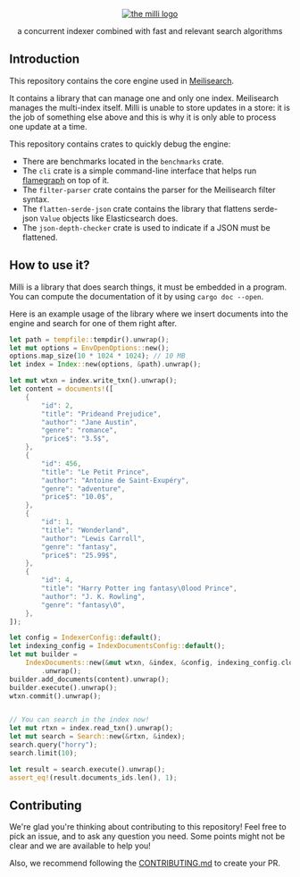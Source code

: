 <p align="center">
  <a href="https://www.meilisearch.com">
  <img alt="the milli logo" src="assets/logo-black.svg">
  </a>
</p>

<p align="center">a concurrent indexer combined with fast and relevant search algorithms</p>

## Introduction

This repository contains the core engine used in [Meilisearch].

It contains a library that can manage one and only one index. Meilisearch
manages the multi-index itself. Milli is unable to store updates in a store:
it is the job of something else above and this is why it is only able
to process one update at a time.

This repository contains crates to quickly debug the engine:

- There are benchmarks located in the `benchmarks` crate.
- The `cli` crate is a simple command-line interface that helps run [flamegraph] on top of it.
- The `filter-parser` crate contains the parser for the Meilisearch filter syntax.
- The `flatten-serde-json` crate contains the library that flattens serde-json `Value` objects like Elasticsearch does.
- The `json-depth-checker` crate is used to indicate if a JSON must be flattened.

## How to use it?

Milli is a library that does search things, it must be embedded in a program.
You can compute the documentation of it by using `cargo doc --open`.

Here is an example usage of the library where we insert documents into the engine
and search for one of them right after.

```rust
let path = tempfile::tempdir().unwrap();
let mut options = EnvOpenOptions::new();
options.map_size(10 * 1024 * 1024); // 10 MB
let index = Index::new(options, &path).unwrap();

let mut wtxn = index.write_txn().unwrap();
let content = documents!([
    {
        "id": 2,
        "title": "Prideand Prejudice",
        "author": "Jane Austin",
        "genre": "romance",
        "price$": "3.5$",
    },
    {
        "id": 456,
        "title": "Le Petit Prince",
        "author": "Antoine de Saint-Exupéry",
        "genre": "adventure",
        "price$": "10.0$",
    },
    {
        "id": 1,
        "title": "Wonderland",
        "author": "Lewis Carroll",
        "genre": "fantasy",
        "price$": "25.99$",
    },
    {
        "id": 4,
        "title": "Harry Potter ing fantasy\0lood Prince",
        "author": "J. K. Rowling",
        "genre": "fantasy\0",
    },
]);

let config = IndexerConfig::default();
let indexing_config = IndexDocumentsConfig::default();
let mut builder =
    IndexDocuments::new(&mut wtxn, &index, &config, indexing_config.clone(), |_| ())
        .unwrap();
builder.add_documents(content).unwrap();
builder.execute().unwrap();
wtxn.commit().unwrap();


// You can search in the index now!
let mut rtxn = index.read_txn().unwrap();
let mut search = Search::new(&rtxn, &index);
search.query("horry");
search.limit(10);

let result = search.execute().unwrap();
assert_eq!(result.documents_ids.len(), 1);
```

## Contributing

We're glad you're thinking about contributing to this repository! Feel free to pick an issue, and to ask any question you need. Some points might not be clear and we are available to help you!

Also, we recommend following the [CONTRIBUTING.md](/CONTRIBUTING.md) to create your PR.

[Meilisearch]: https://github.com/meilisearch/meilisearch
[flamegraph]: https://github.com/flamegraph-rs/flamegraph
